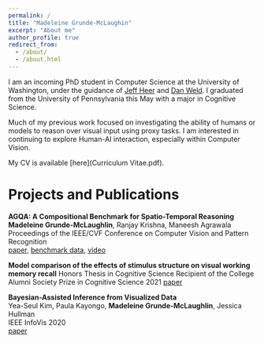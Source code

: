 ```yaml
---
permalink: /
title: "Madeleine Grunde-McLaughin"
excerpt: "About me"
author_profile: true
redirect_from: 
  - /about/
  - /about.html
---
```


I am an incoming PhD student in Computer Science at the University of Washington, under the guidance of [Jeff Heer](https://homes.cs.washington.edu/~jheer/) and [Dan Weld](https://www.cs.washington.edu/people/faculty/weld). I graduated from the University of Pennsylvania this May with a major in Cognitive Science. 

Much of my previous work focused on investigating the ability of humans or models to reason over visual input using proxy tasks. I am interested in continuing to explore Human-AI interaction, especially within Computer Vision. 

My CV is available [here](Curriculum Vitae.pdf).


Projects and Publications
======

**AGQA: A Compositional Benchmark for Spatio-Temporal Reasoning** \
**Madeleine Grunde-McLaughlin**, Ranjay Krishna, Maneesh Agrawala\
Proceedings of the IEEE/CVF Conference on Computer Vision and Pattern Recognition\
[paper](https://arxiv.org/pdf/2103.16002.pdf), [benchmark data](https://cs.stanford.edu/people/ranjaykrishna/agqa/), [video](https://www.youtube.com/watch?v=6Rw1QF9Hono)

**Model comparison of the effects of stimulus structure on visual working memory recall**
Honors Thesis in Cognitive Science
Recipient of the College Alumni Society Prize in Cognitive Science 2021
[paper](Thesis.pdf)


**Bayesian-Assisted Inference from Visualized Data**\
Yea-Seul Kim, Paula Kayongo, **Madeleine Grunde-McLaughlin**, Jessica Hullman\
IEEE InfoVis 2020\
[paper](https://arxiv.org/pdf/2008.00142.pdf)


